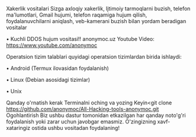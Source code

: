 Xakerlik vositalari
Sizga axloqiy xakerlik, Ijtimoiy tarmoqlarni buzish, telefon ma'lumotlari, Gmail hujumi, telefon raqamiga hujum qilish, foydalanuvchilarni aniqlash, veb-kamerani buzish bilan yordam beradigan vositalar

• Kuchli DDOS hujum vositasi!!
anonymoc.uz
Youtube Video: https://www.youtube.com/anonymoc

Operatsion tizim talablari
quyidagi operatsion tizimlardan birida ishlaydi:

• Android (Termux ilovasidan foydalanish)

• Linux (Debian asosidagi tizimlar)

• Unix

Qanday o'rnatish kerak
Terminalni oching va yozing<pkg install git>
Keyin<git clone https://github.com/anonymoc/All-Hacking-tools-anonymoc.git
<cd ALHacking>
<bash alhack.sh>
Ogohlantirish
Biz ushbu dastur tomonidan etkazilgan har qanday noto'g'ri foydalanish yoki zarar uchun javobgar emasmiz. O'zingizning xavf-xataringiz ostida ushbu vositadan foydalaning!
